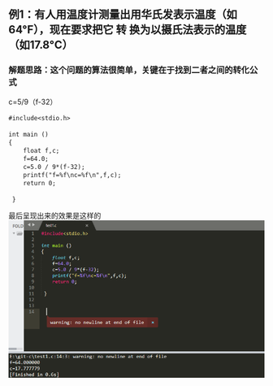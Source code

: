 ## 例1：有人用温度计测量出用华氏发表示温度（如64°F），现在要求把它  转     换为以摄氏法表示的温度（如17.8°C）
### 解题思路：这个问题的算法很简单，关键在于找到二者之间的转化公式
c=5/9（f-32）

```
#include<stdio.h>

int main ()
{
    float f,c;
    f=64.0;
    c=5.0 / 9*(f-32);
    printf("f=%f\nc=%f\n",f,c);
    return 0;
    
 }
```

最后呈现出来的效果是这样的![](1.png)